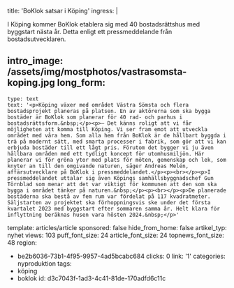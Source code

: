 title: 'BoKlok satsar i Köping'
ingress: |
  <p>I Köping kommer BoKlok etablera sig med 40 bostadsrättshus med byggstart nästa år. Detta enligt ett pressmeddelande från bostadsutvecklaren.
  </p>
  
intro_image: /assets/img/mostphotos/vastrasomsta-koping.jpg
long_form:
  -
    type: text
    text: '<p>Köping växer med området Västra Sömsta och flera bostadsprojekt planeras på platsen. En av aktörerna som ska bygga bostäder är BoKlok som planerar för 40 rad- och parhus i bostadsrättsform.&nbsp;</p><p>– Det känns roligt att vi får möjligheten att komma till Köping. Vi ser fram emot att utveckla området med våra hem. Som alla hem från BoKlok är de hållbart byggda i trä på modernt sätt, med smarta processer i fabrik, som gör att vi kan erbjuda bostäder till ett lågt pris. Förutom det bygger vi ju även hållbara områden med ett tydligt koncept för utomhusmiljön. Här planerar vi för gröna ytor med plats för möten, gemenskap och lek, som knyter an till den omgivande naturen, säger Andreas Melén, affärsutvecklare på BoKlok i pressmeddelandet.</p><p><br></p><p>I pressmeddelandet uttalar sig även Köpings samhällsbyggnadschef Gun Törnblad som menar att det var viktigt för kommunen att den som ska bygga i området tänker på naturen.&nbsp;</p><p><br></p><p>De planerade bostäderna ska bestå av fem rum var fördelat på 117 kvadratmeter. Säljstarten av projektet ska förhoppningsvis ske under det första kvartalet 2023 med byggstart efter sommaren samma år. Helt klara för inflyttning beräknas husen vara hösten 2024.&nbsp;</p>'
template: articles/article
sponsored: false
hide_from_home: false
artikel_typ: nyhet
views: 103
puff_font_size: 24
article_font_size: 24
topnews_font_size: 48
region:
  - be2b6036-73b1-4f95-9957-4ad5bcabc684
clicks: 0
link: '1'
categories: nyproduktion
tags:
  - köping
  - boklok
id: d3c7043f-1ad3-4c41-81de-170adfd6c11c
